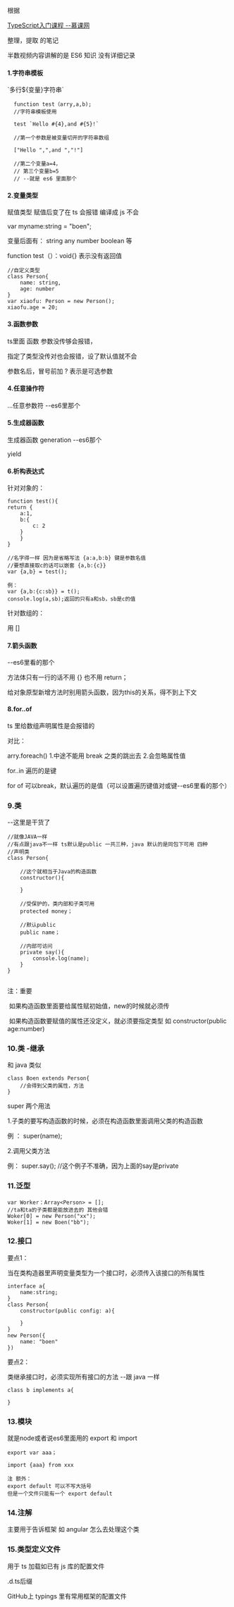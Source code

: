 根据

[TypeScript入门课程 --慕课网](http://www.imooc.com/learn/763)

整理，提取 的笔记

半数视频内容讲解的是 ES6 知识 没有详细记录



<!-- more -->

#### 1.字符串模板

\`多行${变量}字符串\` 

 ```
   function test（arry,a,b);
   //字符串模板使用
   
   test `Hello #{4},and #{5}!`
  
   //第一个参数是被变量切开的字符串数组
   
   ["Hello ",",and ","!"]
   
   //第二个变量a=4，
   // 第三个变量b=5
   // --就是 es6 里面那个
 ```



#### 2.变量类型

 赋值类型 赋值后变了在 ts 会报错 编译成 js 不会

 var myname:string = "boen";

   变量后面有： string any number boolean 等

   function test（）：void{}  表示没有返回值 

   ```
   //自定义类型
   class Person{
       name: string,
       age: number
   }
   var xiaofu: Person = new Person();
   xiaofu.age = 20;
   ```





#### 3.函数参数

ts里面 函数 参数没传够会报错，

指定了类型没传对也会报错，设了默认值就不会

参数名后，冒号前加 ? 表示是可选参数



#### 4.任意操作符

 ...任意参数符 --es6里那个



#### 5.生成器函数

 生成器函数 generation --es6那个

yield



#### 6.析构表达式

针对对象的：

```
function test(){
return {
	a:1,
	b:{
        c: 2
	}
	}
}

//名字得一样 因为是省略写法 {a:a,b:b} 键是参数名值
//要想直接取c的话可以嵌套 {a,b:{c}}
var {a,b} = test();

例：
var {a,b:{c:sb}} = t();
console.log(a,sb);返回的只有a和sb，sb是c的值

```

针对数组的：

用 []



#### 7.箭头函数

--es6里看的那个

 方法体只有一行的话不用 {} 也不用 return；

给对象原型新增方法时别用箭头函数，因为this的关系，得不到上下文



#### 8.for..of

ts 里给数组声明属性是会报错的

对比：

arry.foreach() 1.中途不能用 break 之类的跳出去 2.会忽略属性值

for..in 遍历的是键

for of 可以break，默认遍历的是值（可以设置遍历键值对或键--es6里看的那个）



### 9.类

--这里是干货了

```
//就像JAVA一样
//有点跟java不一样 ts默认是public 一共三种，java 默认的是同包下可用 四种
//声明类
class Person{

	//这个就相当于Java的构造函数
	constructor(){
        
	}

	//受保护的，类内部和子类可用
    protected money；
    
    //默认public
    public name；
    
    //内部可访问
    private say(){
        console.log(name);
    }
}


```

注：重要

​	如果构造函数里面要给属性赋初始值，new的时候就必须传

​	如果构造函数要赋值的属性还没定义，就必须要指定类型 如 constructor(public age:number)



### 10.类 -继承

和 java 类似

```
class Boen extends Person{
    //会得到父类的属性，方法
}
```

super 两个用法

1.子类的要写构造函数的时候，必须在构造函数里面调用父类的构造函数

 例 ： super(name);

2.调用父类方法

例： super.say(); //这个例子不准确，因为上面的say是private



### 11.泛型

```
var Worker：Array<Person> = [];
//ta和ta的子类都是能放进去的 其他会错
Woker[0] = new Person("xx");
Woker[1] = new Boen("bb");
```



### 12.接口

要点1：

当在类构造器里声明变量类型为一个接口时，必须传入该接口的所有属性

```
interface a{
    name:string;
}
class Person{
    constructor(public config: a){
        
    }
}
new Person({
    name: "boen"
})
```

要点2：

类继承接口时，必须实现所有接口的方法 --跟 java 一样

```
class b implements a{
    
}
```



### 13.模块

就是node或者说es6里面用的 export 和 import

```
export var aaa；

import {aaa} from xxx

注 额外：
export default 可以不写大括号
但是一个文件只能有一个 export default
```



### 14.注解

主要用于告诉框架 如 angular 怎么去处理这个类



### 15.类型定义文件

用于 ts 加载如已有 js 库的配置文件

.d.ts后缀

GitHub上 typings 里有常用框架的配置文件

